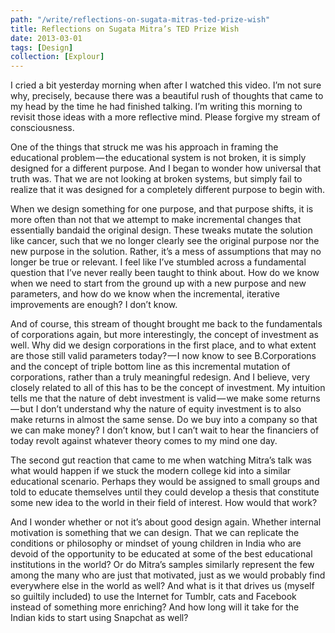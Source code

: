 ```yaml
---
path: "/write/reflections-on-sugata-mitras-ted-prize-wish"
title: Reflections on Sugata Mitra’s TED Prize Wish
date: 2013-03-01
tags: [Design]
collection: [Explour]
---
```


I cried a bit yesterday morning when after I watched this video. I’m not sure why, precisely, because there was a beautiful rush of thoughts that came to my head by the time he had finished talking. I’m writing this morning to revisit those ideas with a more reflective mind. Please forgive my stream of consciousness.

One of the things that struck me was his approach in framing the educational problem — the educational system is not broken, it is simply designed for a different purpose. And I began to wonder how universal that truth was. That we are not looking at broken systems, but simply fail to realize that it was designed for a completely different purpose to begin with.

When we design something for one purpose, and that purpose shifts, it is more often than not that we attempt to make incremental changes that essentially bandaid the original design. These tweaks mutate the solution like cancer, such that we no longer clearly see the original purpose nor the new purpose in the solution. Rather, it’s a mess of assumptions that may no longer be true or relevant. I feel like I’ve stumbled across a fundamental question that I’ve never really been taught to think about. How do we know when we need to start from the ground up with a new purpose and new parameters, and how do we know when the incremental, iterative improvements are enough? I don’t know.

And of course, this stream of thought brought me back to the fundamentals of corporations again, but more interestingly, the concept of investment as well. Why did we design corporations in the first place, and to what extent are those still valid parameters today? — I now know to see B.Corporations and the concept of triple bottom line as this incremental mutation of corporations, rather than a truly meaningful redesign. And I believe, very closely related to all of this has to be the concept of investment. My intuition tells me that the nature of debt investment is valid — we make some returns — but I don’t understand why the nature of equity investment is to also make returns in almost the same sense. Do we buy into a company so that we can make money? I don’t know, but I can’t wait to hear the financiers of today revolt against whatever theory comes to my mind one day.

The second gut reaction that came to me when watching Mitra’s talk was what would happen if we stuck the modern college kid into a similar educational scenario. Perhaps they would be assigned to small groups and told to educate themselves until they could develop a thesis that constitute some new idea to the world in their field of interest. How would that work?

And I wonder whether or not it’s about good design again. Whether internal motivation is something that we can design. That we can replicate the conditions or philosophy or mindset of young children in India who are devoid of the opportunity to be educated at some of the best educational institutions in the world? Or do Mitra’s samples similarly represent the few among the many who are just that motivated, just as we would probably find everywhere else in the world as well? And what is it that drives us (myself so guiltily included) to use the Internet for Tumblr, cats and Facebook instead of something more enriching? And how long will it take for the Indian kids to start using Snapchat as well?